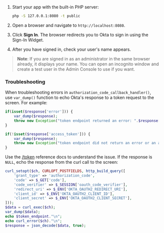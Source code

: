 1. Start your app with the built-in PHP server:

   ```bash
   php -S 127.0.0.1:8080 -t public
   ```

1. Open a browser and navigate to `http://localhost:8080`.
1. Click **Sign In**. The browser redirects you to Okta to sign in using the Sign-In Widget.
1. After you have signed in, check your user's name appears.

> **Note**: If you are signed in as an administrator in the same browser already, it displays your name. You can open an incognito window and create a test user in the Admin Console to use if you want.

### Troubleshooting

When troubleshooting errors in `authorization_code_callback_handler()`, use `var_dump()` function to echo Okta's response to a token request to the screen. For example:

```php
if(isset($response['error'])) {
    var_dump($response);
    throw new Exception("token endpoint returned an error: ".$response['error']);
}

if(!isset($response['access_token'])) {
    var_dump($response);
    throw new Exception("token endpoint did not return an error or an access token");
}
```

Use the [/token](/docs/reference/api/oidc/#token) reference docs to understand the issue. If the response is `NULL`, echo the response from the curl call to the screen:

```php
curl_setopt($ch, CURLOPT_POSTFIELDS, http_build_query([
    'grant_type' => 'authorization_code',
    'code' => $_GET['code'],
    'code_verifier' => $_SESSION['oauth_code_verifier'],
    'redirect_uri' => $_ENV['OKTA_OAUTH2_REDIRECT_URI'],
    'client_id' => $_ENV['OKTA_OAUTH2_CLIENT_ID'],
    'client_secret' => $_ENV['OKTA_OAUTH2_CLIENT_SECRET'],
]));
$data = curl_exec($ch);
var_dump($data);
echo $token_endpoint."\n";
echo curl_error($ch)."\n";
$response = json_decode($data, true);
```
